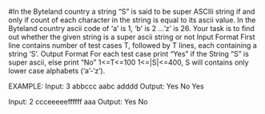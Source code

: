 #In the Byteland country a string “S” is said to be super ASCIIi string if and only if count of each character in the string is equal to its ascii value.
In the Byteland country ascii code of ‘a’ is 1, ‘b’ is 2 …’z’ is 26.
Your task is to find out whether the given string is a super ascii string or not
Input Format
First line contains number of test cases T, followed by T lines, each containing a string ‘S’.
Output Format
For each test case print “Yes” if the String “S” is super ascii, else print “No”
1<=T<=100
1<=|S|<=400, S will contains only lower case alphabets (‘a’-‘z’).

EXAMPLE:
Input:
3
abbccc
aabc
adddd
Output:
Yes
No
Yes

Input:
2
ccceeeeeffffff
aaa
Output:
Yes
No
